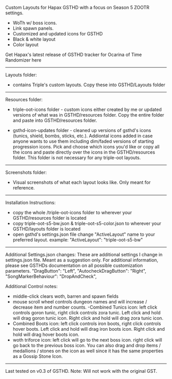 Custom Layouts for Hapax GSTHD with a focus on Season 5 ZOOTR settings.
- WoTh w/ boss icons.
- Link spawn panels.
- Customized and updated icons for GSTHD
- Black & white layout
- Color layout

Get Hapax's latest release of GSTHD tracker for Ocarina of Time Randomizer here

--------------------

Layouts folder:
- contains Triple's custom layouts. Copy these into GSTHD/Layouts folder

--------------------

Resources folder:
- triple-oot-icons folder - custom icons either created by me or updated versions of what was in GSTHD/resources folder. Copy the entire folder and paste into GSTHD/resources folder.

- gsthd-icon-updates folder - cleaned up versions of gsthd's icons (tunics, shield, bombs, sticks, etc.). Addiontal icons added in case anyone wants to use them including dim/faded versions of starting progression icons. Pick and choose which icons you'd like or copy all the icons and paste directly over the icons in the GSTHD/resources folder. This folder is not necessary for any triple-oot layouts.

--------------------

Screenshots folder:
- Visual screenshots of what each layout looks like. Only meant for reference.

--------------------

Installation Instructions:
- copy the whole /triple-oot-icons folder to wherever your GSTHD/resources folder is located
- copy triple-oot-s5-bw.json & triple-oot-s5-color.json to wherever your GSTHD/layouts folder is located
- open gsthd's settings.json file change "ActiveLayout" name to your preferred layout.
example: "ActiveLayout": "triple-oot-s5-bw"

--------------------

Additional Settings.json changes:
These are additional settings I change in settings.json file. Meant as a suggestion only. For additional information, please see GSTHDs documentation on all possible customization parameters.
"DragButton": "Left",
"AutocheckDragButton": "Right",
"SongMarkerBehaviour": "DropAndCheck",

Additional Control notes:
- middle-click clears woth, barren and spawn fields
- mouse scroll wheel controls dungeon names and will increase / decrease item and number counts.
-Combined Tunics icon: left click controls goron tunic, right click controls zora tunic. Left click and hold will drag goron tunic icon. Right click and hold will drag zora tunic icon.
- Combined Boots icon: left click controls iron boots, right click controls hover boots. Left click and hold will drag iron boots icon. Right click and hold will drag hover boots icon.
- woth triforce icon: left click will go to the next boss icon. right click will go back to the previous boss icon. You can also drag and drop items / medallions / stones on the icon as well since it has the same properties as a Gossip Stone Icon.

--------------------
Last tested on v0.3 of GSTHD.
Note: Will not work with the original GST.